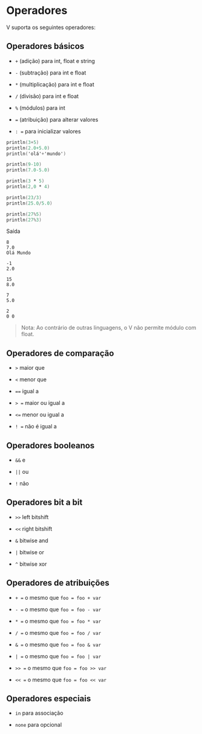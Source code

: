 # Operadores

V suporta os seguintes operadores:

## Operadores básicos

- `+` (adição) para int, float e string

- `-` (subtração) para int e float

- `*` (multiplicação) para int e float

- `/` (divisão) para int e float

- `%` (módulos) para int

- `=` (atribuição) para alterar valores

- `: =` para inicializar valores

```v
println(3+5)
println(2.0+5.0)
println('olá'+'mundo')

println(9-10)
println(7.0-5.0)

println(3 * 5)
println(2,0 * 4)

println(23/3)
println(25.0/5.0)

println(27%5)
println(27%3)
```

Saída

```
8
7.0
Olá Mundo

-1
2.0

15
8.0

7
5.0

2
0 0
```

> Nota: Ao contrário de outras linguagens, o V não permite módulo com float.

## Operadores de comparação

- `>` maior que

- `<` menor que

- `==` igual a

- `> =` maior ou igual a

- `<=` menor ou igual a

- `! =` não é igual a

## Operadores booleanos

- `&&` e

- `||` ou

- `!` não

## Operadores bit a bit

- `>>` left bitshift

- `<<` right bitshift

- `&` bitwise and

- `|` bitwise or

- `^` bitwise xor

## Operadores de atribuições

- `+ =` o mesmo que `foo = foo + var`

- `- =` o mesmo que `foo = foo - var`

- `* =` o mesmo que `foo = foo * var`

- `/ =` o mesmo que `foo = foo / var`

- `& =` o mesmo que `foo = foo & var`

- `| =` o mesmo que `foo = foo | var`

- `>> =` o mesmo que `foo = foo >> var`

- `<< =` o mesmo que `foo = foo << var`

## Operadores especiais

- `in` para associação

- `none` para opcional
